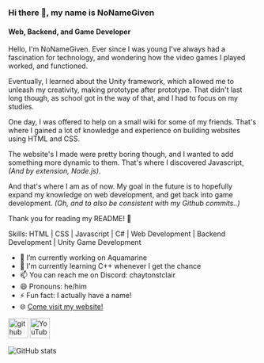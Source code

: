 ### Hi there 👋, my name is NoNameGiven
#### Web, Backend, and Game Developer
Hello, I'm NoNameGiven. Ever since I was young I've always had a fascination for technology, and wondering how the video games I played worked, and functioned. 

Eventually, I learned about the Unity framework, which allowed me to unleash my creativity, making prototype after prototype. That didn't last long though, as school got in the way of that, and I had to focus on my studies.

One day, I was offered to help on a small wiki for some of my friends. That's where I gained a lot of knowledge and experience on building websites using HTML and CSS.

The website's I made were pretty boring though, and I wanted to add something more dynamic to them. That's where I discovered Javascript, *(And by extension, Node.js)*.

And that's where I am as of now. My goal in the future is to hopefully expand my knowledge on web development, and get back into game development. *(Oh, and to also be consistent with my Github commits..)*

Thank you for reading my README! 👋

Skills: HTML | CSS | Javascript | C# | Web Development | Backend Development | Unity Game Development

- 🔭 I’m currently working on Aquamarine
- 🌱 I'm currently learning C++ whenever I get the chance
- 📫 You can reach me on Discord: chaytonstclair
- 😄 Pronouns: he/him 
- ⚡ Fun fact: I actually have a name!
- 🌐 [Come visit my website!](https://nonamegiven.xyz)


[<img src='https://cdn.jsdelivr.net/npm/simple-icons@3.0.1/icons/github.svg' alt='github' height='40'>](https://github.com/NoNameGivenCoder)  [<img src='https://cdn.jsdelivr.net/npm/simple-icons@3.0.1/icons/youtube.svg' alt='YouTube' height='40'>](https://www.youtube.com/channel/@n0nameg1ven)  

![GitHub stats](https://github-readme-stats.vercel.app/api?username=NoNameGivenCoder&show_icons=true&count_private=true)  
